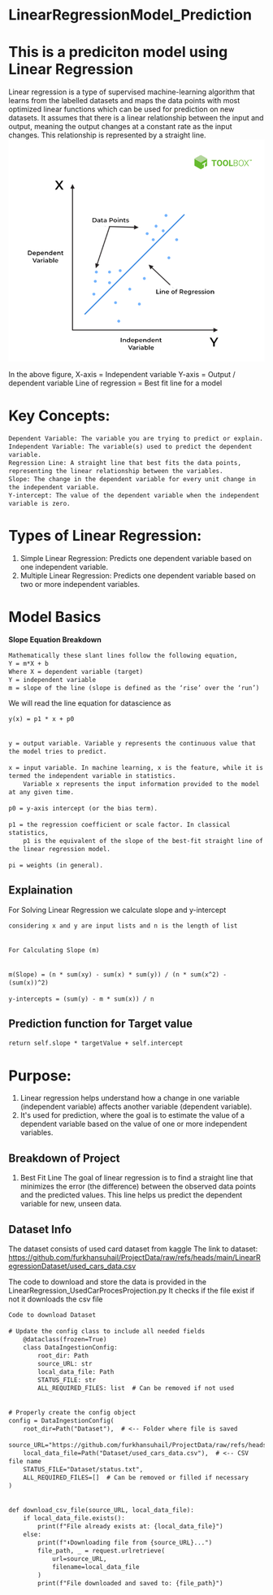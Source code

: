 
# LinearRegressionModel_Prediction

# This is a prediciton model using Linear Regression 
Linear regression is a type of supervised machine-learning algorithm that learns from the labelled datasets and maps 
the data points with most optimized linear functions which can be used for prediction on new datasets. 
It assumes that there is a linear relationship between the input and output, 
meaning the output changes at a constant rate as the input changes. This relationship is represented by 
a straight line.
![img_1.png](img_1.png)

In the above figure,
X-axis = Independent variable
Y-axis = Output / dependent variable
Line of regression = Best fit line for a model


# Key Concepts: 
    Dependent Variable: The variable you are trying to predict or explain. 
    Independent Variable: The variable(s) used to predict the dependent variable. 
    Regression Line: A straight line that best fits the data points, representing the linear relationship between the variables. 
    Slope: The change in the dependent variable for every unit change in the independent variable. 
    Y-intercept: The value of the dependent variable when the independent variable is zero. 
    
# Types of Linear Regression: 
1. Simple Linear Regression: Predicts one dependent variable based on one independent variable.
2. Multiple Linear Regression: Predicts one dependent variable based on two or more independent variables. 


# Model Basics
**Slope Equation Breakdown**

    Mathematically these slant lines follow the following equation,
    Y = m*X + b
    Where X = dependent variable (target)
    Y = independent variable
    m = slope of the line (slope is defined as the ‘rise’ over the ‘run’)
    
We will read the line equation for datascience as 

    y(x) = p1 * x + p0
    

    y = output variable. Variable y represents the continuous value that the model tries to predict.
    
    x = input variable. In machine learning, x is the feature, while it is termed the independent variable in statistics. 
        Variable x represents the input information provided to the model at any given time.
    
    p0 = y-axis intercept (or the bias term).
    
    p1 = the regression coefficient or scale factor. In classical statistics, 
        p1 is the equivalent of the slope of the best-fit straight line of the linear regression model.
    
    pi = weights (in general).    
    

## Explaination
    
For Solving Linear Regression we calculate slope and y-intercept 
    
    considering x and y are input lists and n is the length of list      
    
    
    For Calculating Slope (m)

        
    m(Slope) = (n * sum(xy) - sum(x) * sum(y)) / (n * sum(x^2) - (sum(x))^2)

    y-intercepts = (sum(y) - m * sum(x)) / n
    

## Prediction function for Target value 
    return self.slope * targetValue + self.intercept
    
    

# Purpose: 
1. Linear regression helps understand how a change in one variable (independent variable) affects another variable (dependent variable).
2. It's used for prediction, where the goal is to estimate the value of a dependent variable based on the value of one or more independent variables.

## Breakdown of Project 
1. Best Fit Line 
The goal of linear regression is to find a straight line that minimizes the error (the difference) between the 
observed data points and the predicted values. This line helps us predict the dependent variable for new, unseen data.

## Dataset Info

The dataset consists of used card dataset from kaggle 
The link to dataset: https://github.com/furkhansuhail/ProjectData/raw/refs/heads/main/LinearRegressionDataset/used_cars_data.csv

The code to download and store the data is provided in the LinearRegression_UsedCarProcesProjection.py 
It checks if the file exist if not it downloads the csv file 

    Code to download Dataset 
    
    # Update the config class to include all needed fields
        @dataclass(frozen=True)
        class DataIngestionConfig:
            root_dir: Path
            source_URL: str
            local_data_file: Path
            STATUS_FILE: str
            ALL_REQUIRED_FILES: list  # Can be removed if not used
        
        
    # Properly create the config object
    config = DataIngestionConfig(
        root_dir=Path("Dataset"),  # <-- Folder where file is saved
        source_URL="https://github.com/furkhansuhail/ProjectData/raw/refs/heads/main/LinearRegressionDataset/used_cars_data.csv",
        local_data_file=Path("Dataset/used_cars_data.csv"),  # <-- CSV file name
        STATUS_FILE="Dataset/status.txt",
        ALL_REQUIRED_FILES=[]  # Can be removed or filled if necessary
    )
    
    
    def download_csv_file(source_URL, local_data_file):
        if local_data_file.exists():
            print(f"File already exists at: {local_data_file}")
        else:
            print(f"⬇Downloading file from {source_URL}...")
            file_path, _ = request.urlretrieve(
                url=source_URL,
                filename=local_data_file
            )
            print(f"File downloaded and saved to: {file_path}")



